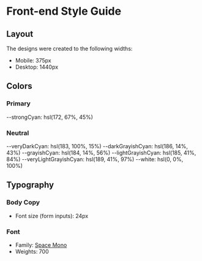 # Front-end Style Guide

## Layout

The designs were created to the following widths:

- Mobile: 375px
- Desktop: 1440px

## Colors

### Primary

--strongCyan: hsl(172, 67%, 45%)

### Neutral

--veryDarkCyan: hsl(183, 100%, 15%)
--darkGrayishCyan: hsl(186, 14%, 43%)
--grayishCyan: hsl(184, 14%, 56%)
--lightGrayishCyan: hsl(185, 41%, 84%)
--veryLightGrayishCyan: hsl(189, 41%, 97%)
--white: hsl(0, 0%, 100%)

## Typography

### Body Copy

- Font size (form inputs): 24px

### Font

- Family: [Space Mono](https://fonts.google.com/specimen/Space+Mono)
- Weights: 700
